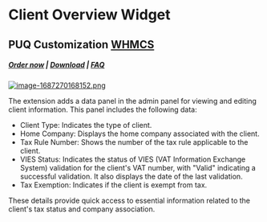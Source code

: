 # Client Overview Widget

## PUQ Customization **[WHMCS](https://puqcloud.com/link.php?id=77)**

#####  [Order now](https://puqcloud.com/whmcs-addon-puq-customization.php) | [Download](https://download.puqcloud.com/WHMCS/addons/PUQ-Customization/) | [FAQ](https://faq.puqcloud.com/)

[![image-1687270168152.png](https://doc.puq.info/uploads/images/gallery/2023-06/scaled-1680-/image-1687270168152.png)](https://doc.puq.info/uploads/images/gallery/2023-06/image-1687270168152.png)

The extension adds a data panel in the admin panel for viewing and editing client information. This panel includes the following data:

- Client Type: Indicates the type of client.
- Home Company: Displays the home company associated with the client.
- Tax Rule Number: Shows the number of the tax rule applicable to the client.
- VIES Status: Indicates the status of VIES (VAT Information Exchange System) validation for the client's VAT number, with "Valid" indicating a successful validation. It also displays the date of the last validation.
- Tax Exemption: Indicates if the client is exempt from tax.

These details provide quick access to essential information related to the client's tax status and company association.